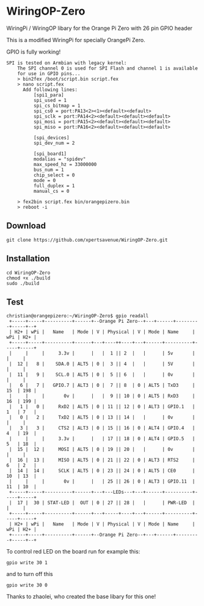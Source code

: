 # WiringOP-Zero

WiringPi / WiringOP libary for the Orange Pi Zero with 26 pin GPIO header

This is a modified WiringPi for specially OrangePi Zero. 

GPIO is fully working!

    SPI is tested on Armbian with legacy kernel:
        The SPI channel 0 is used for SPI Flash and channel 1 is available
        for use in GPIO pins...
        > bin2fex /boot/script.bin script.fex
        > nano script.fex
          Add following lines:
              [spi1_para]
              spi_used = 1
              spi_cs_bitmap = 1
              spi_cs0 = port:PA13<2><1><default><default>
              spi_sclk = port:PA14<2><default><default><default>
              spi_mosi = port:PA15<2><default><default><default>
              spi_miso = port:PA16<2><default><default><default>
              
              [spi_devices]
              spi_dev_num = 2

              [spi_board1]
              modalias = "spidev"
              max_speed_hz = 33000000
              bus_num = 1
              chip_select = 0
              mode = 0
              full_duplex = 1
              manual_cs = 0

        > fex2bin script.fex bin/orangepizero.bin
        > reboot -i


## Download
    git clone https://github.com/xpertsavenue/WiringOP-Zero.git
## Installation
    cd WiringOP-Zero
    chmod +x ./build
    sudo ./build

## Test
```    
christian@orangepizero:~/WiringOP-Zero$ gpio readall
 +-----+-----+----------+------+--Orange Pi Zero--+---+------+---------+-----+--+
 | H2+ | wPi |   Name   | Mode | V | Physical | V | Mode | Name     | wPi | H2+ |
 +-----+-----+----------+------+---+----++----+---+------+----------+-----+-----+
 |     |     |     3.3v |      |   |  1 || 2  |   |      | 5v       |     |     |
 |  12 |   8 |    SDA.0 | ALT5 | 0 |  3 || 4  |   |      | 5V       |     |     |
 |  11 |   9 |    SCL.0 | ALT5 | 0 |  5 || 6  |   |      | 0v       |     |     |
 |   6 |   7 |   GPIO.7 | ALT3 | 0 |  7 || 8  | 0 | ALT5 | TxD3     | 15  | 198 |
 |     |     |       0v |      |   |  9 || 10 | 0 | ALT5 | RxD3     | 16  | 199 |
 |   1 |   0 |     RxD2 | ALT5 | 0 | 11 || 12 | 0 | ALT3 | GPIO.1   | 1   | 7   |
 |   0 |   2 |     TxD2 | ALT5 | 0 | 13 || 14 |   |      | 0v       |     |     |
 |   3 |   3 |     CTS2 | ALT3 | 0 | 15 || 16 | 0 | ALT4 | GPIO.4   | 4   | 19  |
 |     |     |     3.3v |      |   | 17 || 18 | 0 | ALT4 | GPIO.5   | 5   | 18  |
 |  15 |  12 |     MOSI | ALT5 | 0 | 19 || 20 |   |      | 0v       |     |     |
 |  16 |  13 |     MISO | ALT5 | 0 | 21 || 22 | 0 | ALT3 | RTS2     | 6   | 2   |
 |  14 |  14 |     SCLK | ALT5 | 0 | 23 || 24 | 0 | ALT5 | CE0      | 10  | 13  |
 |     |     |       0v |      |   | 25 || 26 | 0 | ALT3 | GPIO.11  | 11  | 10  |
 +-----+-----+----------+------+---+---LEDs---+---+------+----------+-----+-----+
 |  17 |  30 | STAT-LED |  OUT | 0 | 27 || 28 |   |      | PWR-LED  |     |     |
 +-----+-----+----------+------+---+-----+----+---+------+----------+-----+-----+
 | H2+ | wPi |   Name   | Mode | V | Physical | V | Mode | Name     | wPi | H2+ |
 +-----+-----+----------+------+--Orange Pi Zero--+---+------+---------+-----+--+

```    
To control red LED on the board run for example this:
```
gpio write 30 1 
```
and to turn off this
```
gpio write 30 0 
```

Thanks to zhaolei, who created the base libary for this one!


